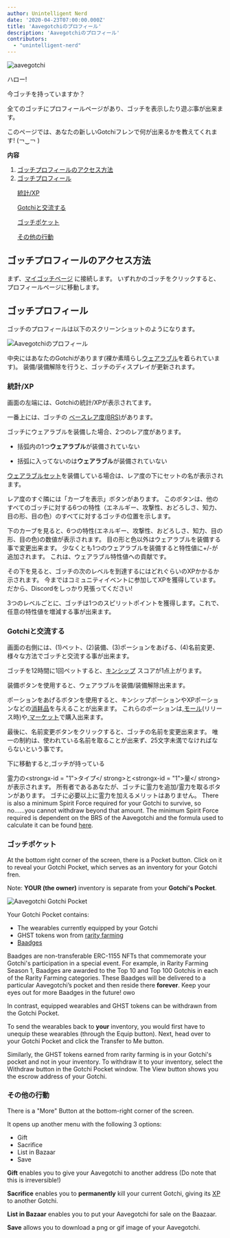 ```yaml
---
author: Unintelligent Nerd
date: '2020-04-23T07:00:00.000Z'
title: 'Aavegotchiのプロフィール'
description: 'Aavegotchiのプロフィール'
contributors:
  - "unintelligent-nerd"
---
```


<div class="headerImageContainer">
<img class="headerImage" src="/aavegotchi-profile/aavegotchi.png" alt="aavegotchi" />
<p class="headerImageText">ハロー!</p>
</div>

今ゴッチを持っていますか？

全てのゴッチにプロフィールページがあり、ゴッチを表示したり遊ぶ事が出来ます。

このページでは、あなたの新しいGotchiフレンで何が出来るかを教えてくれます! (￢‿￢ )

<div class="contentsBox">

**内容**

<ol>
<li><a href=#accessing-your-gotchi-profile>ゴッチプロフィールのアクセス方法</a></li>
<li><a href=#gotchi-profile>ゴッチプロフィール</a></li>
<p><a href=#stats-xp>統計/XP</a></p>
<p><a href=#interact-with-your-gotchi>Gotchiと交流する</a></p>
<p><a href=#gotchi-pocket>ゴッチポケット</a></p>
<p><a href=#more-actions>その他の行動</a></p>
</ol>

</div>

## ゴッチプロフィールのアクセス方法

まず、[マイゴッチページ](https://aavegotchi.com/aavegotchis) に接続します。 いずれかのゴッチをクリックすると、プロフィールページに移動します。

## ゴッチプロフィール

ゴッチのプロフィールは以下のスクリーンショットのようになります。

<img class = "bodyImage" src = "/aavegotchi-profile/aavegotchi-profile.png" alt = "Aavegotchiのプロフィール" />

中央にはあなたのGotchiがあります(裸か素晴らし[ウェアラブル](/wearables)を着られています)。 装備/装備解除を行うと、ゴッチのディスプレイが更新されます。

### 統計/XP

画面の左端には、Gotchiの統計/XPが表示されてます。

一番上には、ゴッチの [ベースレア度(BRS)](/rarity-farming#base-rarity-score)があります。

ゴッチにウェアラブルを装備した場合、2つのレア度があります。

* 括弧内の1つ**ウェアラブル**が装備されていない

* 括弧に入ってないのは**ウェアラブル**が装備されていない

[ウェアラブルセット](/sets)を装備している場合は、レア度の下にセットの名が表示されます。

レア度のすぐ隣には「カーブを表示」ボタンがあります。 このボタンは、他のすべてのゴッチに対する6つの特性（エネルギー、攻撃性、おどろしさ、知力、目の形、目の色）のすべてに対するゴッチの位置を示します。

下のカーブを見ると、6つの特性(エネルギー、攻撃性、おどろしさ、知力、目の形、目の色)の数値が表示されます。 目の形と色以外はウェアラブルを装備する事で変更出来ます。 少なくとも1つのウェアラブルを装備すると特性値に+/-が追加されます。 これは、ウェアラブル特性値への貢献です。

その下を見ると、ゴッチの次のレベルを到達するにはどれぐらいのXPかかるか示されます。 今まではコミュニティイベントに参加してXPを獲得しています。 だから、Discordをしっかり見張ってください!

3つのレベルごとに、ゴッチは1つのスピリットポイントを獲得します。これで、任意の特性値を増減する事が出来ます。

### Gotchiと交流する

画面の右側には、(1)ペット、(2)装備、(3)ポーションをあげる、(4)名前変更、様々な方法でゴッチと交流する事が出来ます。

ゴッチを12時間に1回ペットすると、[キンシップ](/traits#kinship) スコアが1点上がります。

装備ボタンを使用すると、ウェアラブルを装備/装備解除出来ます。

ポーションをあげるボタンを使用すると、キンシップポーションやXPポーションなどの[消耗品](/ウエラブル#消耗品)を与えることが出来ます。 これらのポーションは,[モール](/モール)(リリース時)や,[マーケット](/マーケット)で購入出来ます。

最後に、名前変更ボタンをクリックすると、ゴッチの名前を変更出来ます。 唯一の制約は、使われている名前を取ることが出来ず、25文字未満でなければならないという事です。

下に移動すると,ゴッチが持っている

霊力の<strongx-id = "1">タイプ</ strong>と<strongx-id = "1">量</ strong>が表示されます。 所有者であるあなたが、ゴッチに霊力を追加/霊力を取るボタンがあります。 ゴチに必要以上に霊力を加えるメリットはありません。 There is also a minimum Spirit Force required for your Gotchi to survive, so no......you cannot withdraw beyond that amount. The minimum Spirit Force required is dependent on the BRS of the Aavegotchi and the formula used to calculate it can be found [here](/portals#claiming-an-aavegotchi).</p> 



### ゴッチポケット

At the bottom right corner of the screen, there is a Pocket button. Click on it to reveal your Gotchi Pocket, which serves as an inventory for your Gotchi fren.

Note: **YOUR (the owner)** inventory is separate from your **Gotchi's Pocket**.

<img class = "bodyImage" src = "/aavegotchi-profile/aavegotchi-gotchi-pocket.png" alt = "Aavegotchi Gotchi Pocket" />

Your Gotchi Pocket contains:

* The wearables currently equipped by your Gotchi
* GHST tokens won from [rarity farming](/rarity-farming)
* [Baadges](/baadge)

Baadges are non-transferable ERC-1155 NFTs that commemorate your Gotchi's participation in a special event. For example, in Rarity Farming Season 1, Baadges are awarded to the Top 10 and Top 100 Gotchis in each of the Rarity Farming categories. These Baadges will be delivered to a particular Aavegotchi’s pocket and then reside there **forever**. Keep your eyes out for more Baadges in the future! owo

In contrast, equipped wearables and GHST tokens can be withdrawn from the Gotchi Pocket.

To send the wearables back to **your** inventory, you would first have to unequip these wearables (through the Equip button). Next, head over to your Gotchi Pocket and click the Transfer to Me button.

Similarly, the GHST tokens earned from rarity farming is in your Gotchi's pocket and not in your inventory. To withdraw it to your inventory, select the Withdraw button in the Gotchi Pocket window. The View button shows you the escrow address of your Gotchi.



### その他の行動

There is a "More" Button at the bottom-right corner of the screen.

It opens up another menu with the following 3 options:

* Gift
* Sacrifice
* List in Bazaar
* Save

**Gift** enables you to give your Aavegotchi to another address (Do note that this is irreversible!)

**Sacrifice** enables you to **permanently** kill your current Gotchi, giving its [XP](/traits#experience) to another Gotchi.

**List in Bazaar** enables you to put your Aavegotchi for sale on the Baazaar.

**Save** allows you to download a png or gif image of your Aavegotchi.